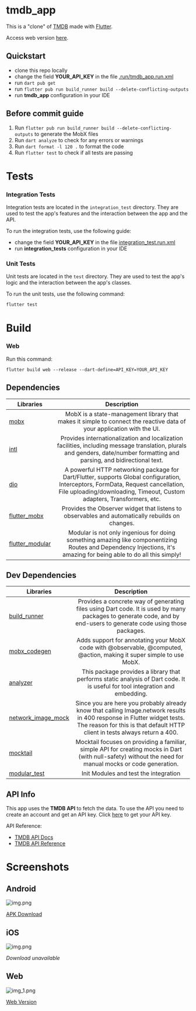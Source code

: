 # tmdb_app

This is a "clone" of [TMDB](https://www.themoviedb.org/) made with [Flutter](https://flutter.dev/).

Access web version [here](https://dapper-cobbler-f76ebe.netlify.app/).

## Quickstart

- clone this repo locally
- change the field **YOUR_API_KEY** in the file [.run/tmdb_app.run.xml](.run%2Ftmdb_app.run.xml)
- run `dart pub get` 
- run `flutter pub run build_runner build --delete-conflicting-outputs`
- run **tmdb_app** configuration in your IDE

## Before commit guide

1. Run `flutter pub run build_runner build --delete-conflicting-outputs` to generate the MobX files
2. Run `dart analyze` to check for any errors or warnings
3. Run `dart format -l 120 .` to format the code
4. Run `flutter test` to check if all tests are passing

# Tests

### Integration Tests

Integration tests are located in the `integration_test` directory. They are used to test the app's features and the interaction between the app and the API.

To run the integration tests, use the following guide:

- change the field **YOUR_API_KEY** in the file [integration_test.run.xml](.run%2Fintegration_test.run.xml)
- run **integration_tests** configuration in your IDE

### Unit Tests

Unit tests are located in the `test` directory. They are used to test the app's logic and the interaction between the app's classes.

To run the unit tests, use the following command:

```flutter test```

# Build

### Web
Run this command:

```flutter build web --release --dart-define=API_KEY=YOUR_API_KEY```


## Dependencies

| Libraries                                                   |                                                                                                Description                                                                                                 |
|-------------------------------------------------------------|:----------------------------------------------------------------------------------------------------------------------------------------------------------------------------------------------------------:|
| [mobx](https://pub.dev/packages/mobx)                       |                                           MobX is a state-management library that makes it simple to connect the reactive data of your application with the UI.                                            |
| [intl](https://pub.dev/packages/intl)                       |                 Provides internationalization and localization facilities, including message translation, plurals and genders, date/number formatting and parsing, and bidirectional text.                 |
| [dio](https://pub.dev/packages/dio)                         | A powerful HTTP networking package for Dart/Flutter, supports Global configuration, Interceptors, FormData, Request cancellation, File uploading/downloading, Timeout, Custom adapters, Transformers, etc. |
| [flutter_mobx](https://pub.dev/packages/flutter_mobx)       |                                                      Provides the Observer widget that listens to observables and automatically rebuilds on changes.                                                       |
| [flutter_modular](https://pub.dev/packages/flutter_modular) |                     Modular is not only ingenious for doing something amazing like componentizing Routes and Dependency Injections, it's amazing for being able to do all this simply!                     |

## Dev Dependencies

| Libraries                                                          |                                                                                              Description                                                                                               |
|--------------------------------------------------------------------|:------------------------------------------------------------------------------------------------------------------------------------------------------------------------------------------------------:|
| [build_runner](https://pub.dev/packages/build_runner)              |                   Provides a concrete way of generating files using Dart code. It is used by many packages to generate code, and by end-users to generate code using those packages.                   |
| [mobx_codegen](https://pub.dev/packages/mobx_codegen)              |                                          Adds support for annotating your MobX code with @observable, @computed, @action, making it super simple to use MobX.                                          |
| [analyzer](https://pub.dev/packages/analyzer)                      |                                      This package provides a library that performs static analysis of Dart code. It is useful for tool integration and embedding.                                      |
| [network_image_mock](https://pub.dev/packages/network_image_mock)  | Since you are here you probably already know that calling Image.network results in 400 response in Flutter widget tests. The reason for this is that default HTTP client in tests always return a 400. |
| [mocktail](https://pub.dev/packages/mocktail)                      |                        Mocktail focuses on providing a familiar, simple API for creating mocks in Dart (with null-safety) without the need for manual mocks or code generation.                        |
| [modular_test](https://pub.dev/packages/modular_test)              |                                                                                 Init Modules and test the integration                                                                                  |

## API Info

This app uses the **TMDB API** to fetch the data. To use the API you need to create an account and get an API key.
Click [here](https://www.themoviedb.org/settings/api) to get your API key.

API Reference: 
- [TMDB API Docs](https://developer.themoviedb.org/docs/getting-started)
- [TMDB API Reference](https://developer.themoviedb.org/reference/intro/getting-started)

# Screenshots

## Android

![img.png](github/assets/img.png)

[APK Download]()

## iOS

![img.png](github/assets/img_2.png)

_Download unavailable_

## Web

![img_1.png](github/assets/img_1.png)

[Web Version](https://dapper-cobbler-f76ebe.netlify.app/)